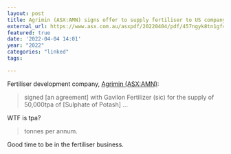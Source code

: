 ```yaml
---
layout: post
title: Agrimin (ASX:AMN) signs offer to supply fertiliser to US company
external_url: https://www.asx.com.au/asxpdf/20220404/pdf/457ngyk8tn1gf4.pdf
featured: true
date: '2022-04-04 14:01'
year: "2022"
categories: "linked"
tags: 

---
```


Fertiliser development company, [Agrimin (ASX:AMN)](https://www2.asx.com.au/markets/company/AMN):

> signed [an agreement] with Gavilon Fertilizer (sic) for the supply of 50,000tpa of [Sulphate of Potash] ...

WTF is tpa?

> tonnes per annum.

Good time to be in the fertiliser business.
